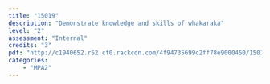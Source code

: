 ```yaml
---
title: "15019"
description: "Demonstrate knowledge and skills of whakaraka"
level: "2"
assessment: "Internal"
credits: "3"
pdf: "http://c1940652.r52.cf0.rackcdn.com/4f94735699c2ff78e9000450/15019.pdf"
categories:
    - "MPA2"
---
```

